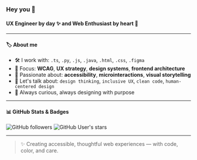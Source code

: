 ### Hey you 👋

#### UX Engineer by day ✨ and Web Enthusiast by heart 💜

---

#### 🏷️ About me

- 🛠️ I work with: `.ts`, `.py`, `.js`, `.java`, `.html`, `.css`, `.figma`
- 🎯 Focus: **WCAG**, **UX strategy**, **design systems**, **frontend architecture**
- 🌈 Passionate about: **accessibility**, **microinteractions**, **visual storytelling**
- 💬 Let's talk about: `design thinking`, `inclusive UX`, `clean code`, `human-centered design`
- 🤝 Always curious, always designing with purpose

---

#### 📊 GitHub Stats & Badges

![GitHub followers](https://img.shields.io/github/followers/ubeganov?label=Follow&style=social)
![GitHub User's stars](https://img.shields.io/github/stars/ubeganov?affiliations=OWNER%2CCOLLABORATOR&style=social)
<!-- ![Top Langs](https://github-readme-stats.vercel.app/api/top-langs/?username=ubeganov&layout=compact&theme=radical)
![GitHub stats](https://github-readme-stats.vercel.app/api?username=ubeganov&show_icons=true&theme=radical) --->

---

> ✨ Creating accessible, thoughtful web experiences — with code, color, and care.
